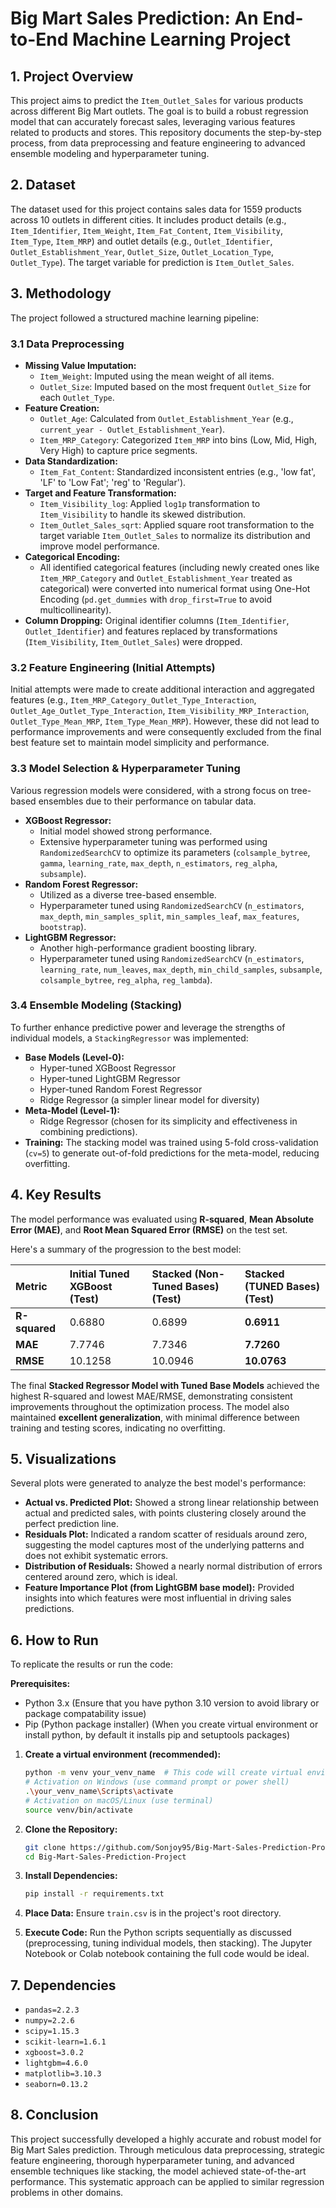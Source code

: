 # Big Mart Sales Prediction: An End-to-End Machine Learning Project

## 1. Project Overview

This project aims to predict the `Item_Outlet_Sales` for various products across different Big Mart outlets. The goal is to build a robust regression model that can accurately forecast sales, leveraging various features related to products and stores. This repository documents the step-by-step process, from data preprocessing and feature engineering to advanced ensemble modeling and hyperparameter tuning.

## 2. Dataset

The dataset used for this project contains sales data for 1559 products across 10 outlets in different cities. It includes product details (e.g., `Item_Identifier`, `Item_Weight`, `Item_Fat_Content`, `Item_Visibility`, `Item_Type`, `Item_MRP`) and outlet details (e.g., `Outlet_Identifier`, `Outlet_Establishment_Year`, `Outlet_Size`, `Outlet_Location_Type`, `Outlet_Type`). The target variable for prediction is `Item_Outlet_Sales`.

## 3. Methodology

The project followed a structured machine learning pipeline:

### 3.1 Data Preprocessing

* **Missing Value Imputation:**
    * `Item_Weight`: Imputed using the mean weight of all items.
    * `Outlet_Size`: Imputed based on the most frequent `Outlet_Size` for each `Outlet_Type`.
* **Feature Creation:**
    * `Outlet_Age`: Calculated from `Outlet_Establishment_Year` (e.g., `current_year - Outlet_Establishment_Year`).
    * `Item_MRP_Category`: Categorized `Item_MRP` into bins (Low, Mid, High, Very High) to capture price segments.
* **Data Standardization:**
    * `Item_Fat_Content`: Standardized inconsistent entries (e.g., 'low fat', 'LF' to 'Low Fat'; 'reg' to 'Regular').
* **Target and Feature Transformation:**
    * `Item_Visibility_log`: Applied `log1p` transformation to `Item_Visibility` to handle its skewed distribution.
    * `Item_Outlet_Sales_sqrt`: Applied square root transformation to the target variable `Item_Outlet_Sales` to normalize its distribution and improve model performance.
* **Categorical Encoding:**
    * All identified categorical features (including newly created ones like `Item_MRP_Category` and `Outlet_Establishment_Year` treated as categorical) were converted into numerical format using One-Hot Encoding (`pd.get_dummies` with `drop_first=True` to avoid multicollinearity).
* **Column Dropping:** Original identifier columns (`Item_Identifier`, `Outlet_Identifier`) and features replaced by transformations (`Item_Visibility`, `Item_Outlet_Sales`) were dropped.

### 3.2 Feature Engineering (Initial Attempts)

Initial attempts were made to create additional interaction and aggregated features (e.g., `Item_MRP_Category_Outlet_Type_Interaction`, `Outlet_Age_Outlet_Type_Interaction`, `Item_Visibility_MRP_Interaction`, `Outlet_Type_Mean_MRP`, `Item_Type_Mean_MRP`). However, these did not lead to performance improvements and were consequently excluded from the final best feature set to maintain model simplicity and performance.

### 3.3 Model Selection & Hyperparameter Tuning

Various regression models were considered, with a strong focus on tree-based ensembles due to their performance on tabular data.

* **XGBoost Regressor:**
    * Initial model showed strong performance.
    * Extensive hyperparameter tuning was performed using `RandomizedSearchCV` to optimize its parameters (`colsample_bytree`, `gamma`, `learning_rate`, `max_depth`, `n_estimators`, `reg_alpha`, `subsample`).
* **Random Forest Regressor:**
    * Utilized as a diverse tree-based ensemble.
    * Hyperparameter tuned using `RandomizedSearchCV` (`n_estimators`, `max_depth`, `min_samples_split`, `min_samples_leaf`, `max_features`, `bootstrap`).
* **LightGBM Regressor:**
    * Another high-performance gradient boosting library.
    * Hyperparameter tuned using `RandomizedSearchCV` (`n_estimators`, `learning_rate`, `num_leaves`, `max_depth`, `min_child_samples`, `subsample`, `colsample_bytree`, `reg_alpha`, `reg_lambda`).

### 3.4 Ensemble Modeling (Stacking)

To further enhance predictive power and leverage the strengths of individual models, a `StackingRegressor` was implemented:

* **Base Models (Level-0):**
    * Hyper-tuned XGBoost Regressor
    * Hyper-tuned LightGBM Regressor
    * Hyper-tuned Random Forest Regressor
    * Ridge Regressor (a simpler linear model for diversity)
* **Meta-Model (Level-1):**
    * Ridge Regressor (chosen for its simplicity and effectiveness in combining predictions).
* **Training:** The stacking model was trained using 5-fold cross-validation (`cv=5`) to generate out-of-fold predictions for the meta-model, reducing overfitting.

## 4. Key Results

The model performance was evaluated using **R-squared**, **Mean Absolute Error (MAE)**, and **Root Mean Squared Error (RMSE)** on the test set.

Here's a summary of the progression to the best model:

| Metric            | Initial Tuned XGBoost (Test) | Stacked (Non-Tuned Bases) (Test) | **Stacked (TUNED Bases)** (Test) |
| :---------------- | :--------------------------- | :------------------------------- | :---------------------------------------------- |
| **R-squared** | 0.6880                       | 0.6899                           | **0.6911** |
| **MAE** | 7.7746                       | 7.7346                           | **7.7260** |
| **RMSE** | 10.1258                      | 10.0946                          | **10.0763** |

The final **Stacked Regressor Model with Tuned Base Models** achieved the highest R-squared and lowest MAE/RMSE, demonstrating consistent improvements throughout the optimization process. The model also maintained **excellent generalization**, with minimal difference between training and testing scores, indicating no overfitting.

## 5. Visualizations

Several plots were generated to analyze the best model's performance:

* **Actual vs. Predicted Plot:** Showed a strong linear relationship between actual and predicted sales, with points clustering closely around the perfect prediction line.
* **Residuals Plot:** Indicated a random scatter of residuals around zero, suggesting the model captures most of the underlying patterns and does not exhibit systematic errors.
* **Distribution of Residuals:** Showed a nearly normal distribution of errors centered around zero, which is ideal.
* **Feature Importance Plot (from LightGBM base model):** Provided insights into which features were most influential in driving sales predictions.


## 6. How to Run

To replicate the results or run the code:

**Prerequisites:**
   - Python 3.x (Ensure that you have python 3.10 version to avoid library or package compatability issue)
   - Pip (Python package installer) (When you create virtual environment or install python, by default it installs pip and setuptools packages)

1. **Create a virtual environment (recommended):**
     ```bash
     python -m venv your_venv_name  # This code will create virtual environment
     # Activation on Windows (use command prompt or power shell)
     .\your_venv_name\Scripts\activate
     # Activation on macOS/Linux (use terminal)
     source venv/bin/activate
     ```

3.  **Clone the Repository:**
    ```bash
    git clone https://github.com/Sonjoy95/Big-Mart-Sales-Prediction-Project.git
    cd Big-Mart-Sales-Prediction-Project
    ```

4.  **Install Dependencies:**
    ```bash
    pip install -r requirements.txt
    ```

5.  **Place Data:** Ensure `train.csv` is in the project's root directory.

7.  **Execute Code:** Run the Python scripts sequentially as discussed (preprocessing, tuning individual models, then stacking). The Jupyter Notebook or Colab notebook containing the full code would be ideal.

## 7. Dependencies

* `pandas=2.2.3`
* `numpy=2.2.6`
* `scipy=1.15.3`
* `scikit-learn=1.6.1`
* `xgboost=3.0.2`
* `lightgbm=4.6.0`
* `matplotlib=3.10.3`
* `seaborn=0.13.2`


## 8. Conclusion

This project successfully developed a highly accurate and robust model for Big Mart Sales prediction. Through meticulous data preprocessing, strategic feature engineering, thorough hyperparameter tuning, and advanced ensemble techniques like stacking, the model achieved state-of-the-art performance. This systematic approach can be applied to similar regression problems in other domains.
